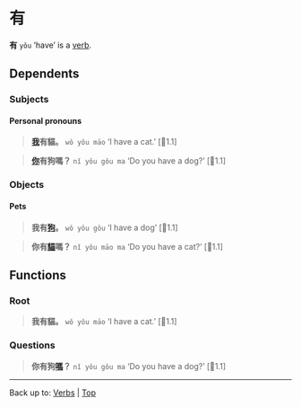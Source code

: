 # 有

**有** `yǒu` ‘have’ is a [verb](../index.md).

## Dependents

### Subjects

#### Personal pronouns

> **[我](../../pronouns/wo3.md)有貓。** `wǒ yǒu māo` ‘I have a cat.’ \[🦉1.1\]

> **[你](../../pronouns/ni3.md)有狗嗎？** `nǐ yǒu gǒu ma` ‘Do you have a dog?’ \[🦉1.1\]

### Objects

#### Pets

> **我有[狗](../../nouns/g/gou3.md)。** `wǒ yǒu gǒu` ‘I have a dog’ \[🦉1.1\]

> **你有[貓](../../nouns/m/mao1.md)嗎？** `nǐ yǒu māo ma` ‘Do you have a cat?’ \[🦉1.1\]

## Functions

### Root

> **我有貓。** `wǒ yǒu māo` ‘I have a cat.’ \[🦉1.1\]

### Questions

> **你有狗[嗎](../../other/嗎.md)？** `nǐ yǒu gǒu ma` ‘Do you have a dog?’ \[🦉1.1\]

----

Back up to: [Verbs](../index.md) | [Top](../../index.md)
